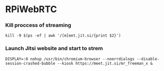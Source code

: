# RPiWebRTC

### Kill proccess of streaming
`kill -9 $(ps -ef | awk '/[m]eet.jit.si/{print $2}')`

### Launch Jitsi website and start to strem
`DISPLAY=:0 nohup /usr/bin/chromium-browser --noerrdialogs --disable-session-crashed-bubble --kiosk https://meet.jit.si/mr_freeman_x &`